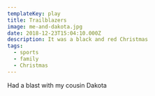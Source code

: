 ```yaml
---
templateKey: play
title: Trailblazers
image: me-and-dakota.jpg
date: 2018-12-23T15:04:10.000Z
description: It was a black and red Christmas
tags:
  - sports
  - family
  - Christmas
---
```


Had a blast with my cousin Dakota

